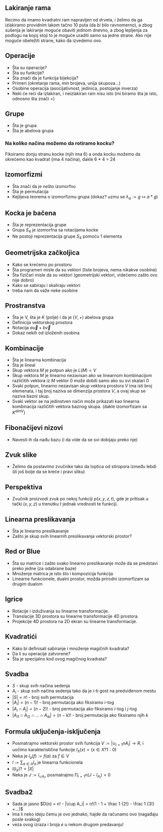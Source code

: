 
## Lakiranje rama

Recimo da imamo kvadratni ram napravljen od drveta, i želimo da ga izlakiramo
providnim lakom tačno 10 puta (da bi bilo ravnomerno), a zbog sušenja
je lakiranje moguće obaviti jednom dnevno, a zbog lepljenja za podlogu na
kojoj stoji to je moguće uraditi samo sa jedne strane. Ako nije moguće obeležiti
strane, kako da izvedemo ovo.

## Operacije

- Šta su operacije?
- Šta su funkcije?
- Šta znači da je funkcija bijekcija?
- Primeri (okretanje rama, min brojeva, unija skupova...)
- Osobine operacija (asocijativnost, jedinica, postojanje inverza)
- Neki će reći da izlakiran, i neizlakiran ram nisu isto
(mi biramo šta je isto, odnosno šta znači =)

## Grupe

- Šta je grupa
- Šta je abelova grupa

### Na koliko načina možemo da rotiramo kocku?

Fiksiramo donju stranu kocke (njih ima 6) a
onda kocku možemo da okrećemo kao kvadrat (ima 4 načina),
dakle 6 * 4 = 24

## Izomorfizmi

- Šta znači da je nešto izomorfno
- Šta je permutacija
- Kejlijeva teorema o izomorfizmu grupa (dokaz? uzmu se $λ_a := g \mapsto a*g$)

## Kocka je bačena

- Šta je reprezentacija grupe
- Grupa $S_4$ je izomorfna sa rotacijama kocke
- Ne postoji reprezentacija grupe $S_4$ pomoću 1 elementa


## Geometrijska začkoljica

- Kako se krećemo po prostoru
- Šta programeri misle da su vektori (liste brojeva, nema nikakve osobine)
- Šta fizičari misle da su vektori (geometrijski vektori, videćemo zašto ovo nije dobro)
- Kako se sabiraju i skaliraju vektori
- treba nam da važe neke osobine

## Prostranstva

- Šta je V, šta je $K$ (polje) i da je $(V, +)$ abelova grupa
- Definicija vektorskog prostora
- Notacija $a \vec u + b \vec v$
- Dokaz nekih od izloženih osobina

## Kombinacije

- Šta je linearna kombinacija
- Šta je lineal
- Skup vektora $M$ je potpun ako je $L(M) = V$
- Skup vektora $M$ je linearno nezavisan ako se linearnom kombinacijom različitih
vektora iz $M$ vektor $0$ može dobiti samo ako su svi skalari $0$
- Svaki potpun, linearno nezavisan skup vektora prostora $V$ ima isti broj elemenata,
i taj broj naziva se dimenzija prostora $V$, a ovaj skup se naziva bazni skup.
- Svaki vektor se na jedinstven način može prikazati kao linearna kombinacija
različitih vektora baznog skupa. (dakle izomorfizam sa $K^{dim V}$)

## Fibonačijevi nizovi
- Navesti ih da nađu bazu (i da vide da se svi dobijaju preko nje)

## Zvuk slike

- Želimo da postavimo zvučnike tako da loptica od stiropora između lebdi
(ili još bolje da se kreće i pravi sliku)

## Perspektiva

- Zvučnik proizvodi zvuk po nekoj funkciji $p(x, y, z, t)$,
gde je pritisak u tački $(x, y, z)$ u trenutku $t$ jednak vrednosti
te funkciji.

## Linearna preslikavanja

- Šta je linearno preslikavanje
- Zašto je skup svih linearnih preslikavanja vektorski prostor?

## Red or Blue

- Šta su matrice i zašto svako linearno preslikavanje
može da se predstavi preko jedne (za odabrane baze)
- Množenje matrica je isto što i kompozicija funkcija
- Linearne funkcionele, dualni prostor, možda prirodni izomorfizam sa drugim dualom

## Igrice

- Rotacije i izduživanja su linearne transformacije.
- Translacije 3D prostora su linearne transformacije 4D prostora.
- Projekcije 4D prostora na 2D ekran su linearne transformacije.

## Kvadratići

- Kako bi definisali sabiranje i množenje magičnih kvadrata?
- Da li su operacije zatvorene?
- Šta je specijalno kod ovog magičnog kvadrata?

## Svadba
- $S$ - skup svih načina sedenja
- $A_i$ - skup svih načina sedenja tako da je $i$-ti gost na predviđenom mestu
- $|S| = n!$ - broj svih permutacija
- $|A_i| = (n-1)!$ - broj permutacija ako fiksiramo $i$-tog
- $|A_i \cap A_j| = (n-2)!$ - broj permutacija ako fiksiramo $i$-tog i $j$-tog
- $|A_{i1} \cap A_{i2} \cap ... \cap A_{ik}| = (n-k)!$ - broj permutacija ako fiksiramo njih $k$

## Formula uključenja-isključenja
- Posmatrajmo vektorski prostor svih funkcija $V := |\cup_{i=1} n A_i| \to R$, i uočimo
karakteristične funkcije $I_X(x) = (x \in X ? 1 : 0)$
- Neka je $l_a(f) := f(a)$ za $f \in V$
- $l := \sum_{a \in A} l_a$ je linearna funkcionela
- $l(I_X) ?= |X|$
- Neka je $J := I_{\cup A_i}$, posmatrajmo $\prod_{i=1} n (J - I_{A_i}) = 0$

## Svadba2

- Sada je jasno $D(n) = n! - |\cup A_i| = n!(1 - 1 + \frac 1 {2!} - \frac 1 {3!} +...)$
- Ima li neko ideju čemu je ovo jednako, hajde da računamo ovo (nagađaju posle svakog)
- veza ovog izraza i broja $e$ u nekom drugom predavanju!
